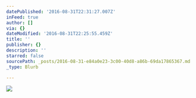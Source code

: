 ```yaml
---
datePublished: '2016-08-31T22:31:27.007Z'
inFeed: true
author: []
via: {}
dateModified: '2016-08-31T22:25:55.459Z'
title: ''
publisher: {}
description: ''
starred: false
sourcePath: _posts/2016-08-31-e84a0e23-3c00-40d8-a86b-69da17865367.md
_type: Blurb

---
```

![](https://the-grid-user-content.s3-us-west-2.amazonaws.com/9ebf2fca-7233-4495-81a4-84a94411cc72.jpg)